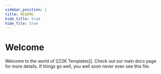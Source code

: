 ```yaml
---
sidebar_position: 1
title: README
hide_title: true
hide_file: true
---
```


# Welcome
Welcome to the world of [[Z2K Templates]]. 
Check out our main docs page for more details.
If things go well, you well soon never even see this file. 

